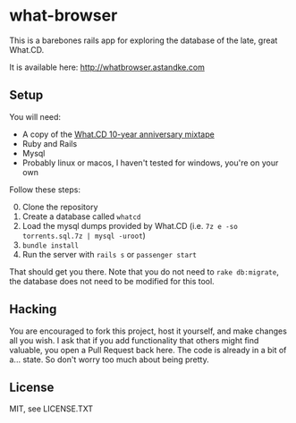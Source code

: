 # what-browser

This is a barebones rails app for exploring the database of the late, great What.CD.

It is available here: http://whatbrowser.astandke.com

## Setup

You will need:

* A copy of the [What.CD 10-year anniversary mixtape](https://www.reddit.com/r/trackers/comments/7945de/whatcd_10year_anniversary_mixtape/)
* Ruby and Rails
* Mysql
* Probably linux or macos, I haven't tested for windows, you're on your own

Follow these steps:

0. Clone the repository
0. Create a database called `whatcd`
0. Load the mysql dumps provided by What.CD (i.e. `7z e -so torrents.sql.7z | mysql -uroot`)
0. `bundle install`
0. Run the server with `rails s` or `passenger start`

That should get you there. Note that you do not need to `rake db:migrate`, the database does not need to be modified for this tool.

## Hacking

You are encouraged to fork this project, host it yourself, and make changes all you wish. I ask that if you add functionality that others might find valuable, you open a Pull Request back here. The code is already in a bit of a... state. So don't worry too much about being pretty.

## License

MIT, see LICENSE.TXT
